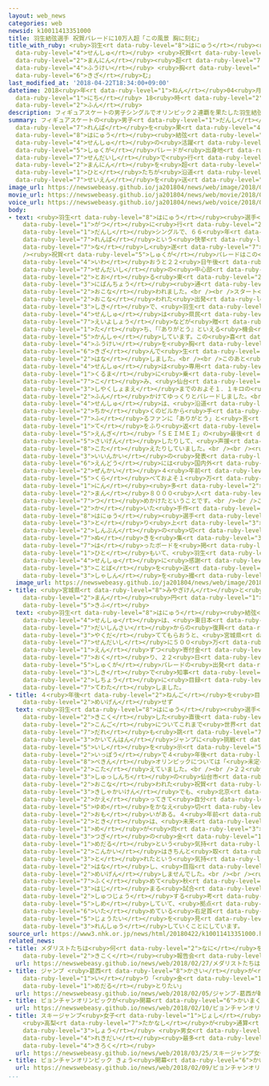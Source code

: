 ```yaml
---
layout: web_news
categories: web
newsid: k10011413351000
title: 羽生結弦選手 祝賀パレードに10万人超「この風景 胸に刻む」
title_with_ruby: <ruby>羽生<rt data-ruby-level="8">はにゅう</rt></ruby><ruby>結弦<rt data-ruby-level="7">ゆづる</rt></ruby><ruby>選手<rt
  data-ruby-level="4">せんしゅ</rt></ruby> <ruby>祝賀<rt data-ruby-level="5">しゅくが</rt></ruby>パレードに10<ruby>万人<rt
  data-ruby-level="2">まんにん</rt></ruby><ruby>超<rt data-ruby-level="7">ちょう</rt></ruby>「この<ruby>風景<rt
  data-ruby-level="4">ふうけい</rt></ruby> <ruby>胸<rt data-ruby-level="6">むね</rt></ruby>に<ruby>刻<rt
  data-ruby-level="6">きざ</rt></ruby>む」
last_modified_at: '2018-04-22T18:34:00+09:00'
datetime: 2018<ruby>年<rt data-ruby-level="1">ねん</rt></ruby>04<ruby>月<rt data-ruby-level="1">がつ</rt></ruby>22<ruby>日<rt
  data-ruby-level="1">にち</rt></ruby> 18<ruby>時<rt data-ruby-level="2">じ</rt></ruby>34<ruby>分<rt
  data-ruby-level="2">ふん</rt></ruby>
description: フィギュアスケートの男子シングルでオリンピック２連覇を果たした羽生結弦選手の活躍をたたえる祝賀パレードが出身地の仙台市で行われ、１０万人を超える人たちが沿道から声援を送りました。
summary: フィギュアスケートの<ruby>男子<rt data-ruby-level="1">だんし</rt></ruby>シングルでオリンピック２<ruby>連覇<rt
  data-ruby-level="7">れんぱ</rt></ruby>を<ruby>果<rt data-ruby-level="4">は</rt></ruby>たした<ruby>羽生<rt
  data-ruby-level="8">はにゅう</rt></ruby><ruby>結弦<rt data-ruby-level="7">ゆづる</rt></ruby><ruby>選手<rt
  data-ruby-level="4">せんしゅ</rt></ruby>の<ruby>活躍<rt data-ruby-level="7">かつやく</rt></ruby>をたたえる<ruby>祝賀<rt
  data-ruby-level="5">しゅくが</rt></ruby>パレードが<ruby>出身地<rt data-ruby-level="3">しゅっしんち</rt></ruby>の<ruby>仙台市<rt
  data-ruby-level="7">せんだいし</rt></ruby>で<ruby>行<rt data-ruby-level="2">おこな</rt></ruby>われ、１０<ruby>万人<rt
  data-ruby-level="2">まんにん</rt></ruby>を<ruby>超<rt data-ruby-level="7">こ</rt></ruby>える<ruby>人<rt
  data-ruby-level="1">ひと</rt></ruby>たちが<ruby>沿道<rt data-ruby-level="6">えんどう</rt></ruby>から<ruby>声援<rt
  data-ruby-level="7">せいえん</rt></ruby>を<ruby>送<rt data-ruby-level="3">おく</rt></ruby>りました。
image_url: https://newswebeasy.github.io/ja201804/news/web/image/2018/04/22/K10011413351_1804221506_1804221515_01_03.jpg
movie_url: https://newswebeasy.github.io/ja201804/news/web/movie/2018/04/22/k10011413351_201804221506_201804221515.mp4
voice_url: https://newswebeasy.github.io/ja201804/news/web/voice/2018/04/22/k10011413351_201804221506_201804221515.mp3
body:
- text: <ruby>羽生<rt data-ruby-level="8">はにゅう</rt></ruby><ruby>選手<rt data-ruby-level="4">せんしゅ</rt></ruby>は、ことし２<ruby>月<rt
    data-ruby-level="1">がつ</rt></ruby>に<ruby>行<rt data-ruby-level="2">おこな</rt></ruby>われたピョンチャンオリンピックのフィギュアスケート<ruby>男子<rt
    data-ruby-level="1">だんし</rt></ruby>シングルで、６６<ruby>年<rt data-ruby-level="1">ねん</rt></ruby>ぶりとなる２<ruby>連覇<rt
    data-ruby-level="7">れんぱ</rt></ruby>という<ruby>快挙<rt data-ruby-level="5">かいきょ</rt></ruby>を<ruby>成<rt
    data-ruby-level="7">な</rt></ruby>し<ruby>遂<rt data-ruby-level="7">と</rt></ruby>げました。<br
    /><ruby>祝賀<rt data-ruby-level="5">しゅくが</rt></ruby>パレードはこの<ruby>活躍<rt data-ruby-level="7">かつやく</rt></ruby>を<ruby>祝<rt
    data-ruby-level="4">いわ</rt></ruby>おうと２２<ruby>日午後<rt data-ruby-level="2">にちごご</rt></ruby>、<ruby>仙台市<rt
    data-ruby-level="7">せんだいし</rt></ruby>の<ruby>中心部<rt data-ruby-level="3">ちゅうしんぶ</rt></ruby>を<ruby>通<rt
    data-ruby-level="2">とお</rt></ruby>る<ruby>東<rt data-ruby-level="2">ひがし</rt></ruby><ruby>二番丁<rt
    data-ruby-level="3">にばんちょう</rt></ruby><ruby>通<rt data-ruby-level="2">どお</rt></ruby>りで<ruby>行<rt
    data-ruby-level="2">おこな</rt></ruby>われました。<br /><br />スタート<ruby>地点<rt data-ruby-level="2">ちてん</rt></ruby>で<ruby>行<rt
    data-ruby-level="2">おこな</rt></ruby>われた<ruby>出発<rt data-ruby-level="3">しゅっぱつ</rt></ruby><ruby>式<rt
    data-ruby-level="3">しき</rt></ruby>で、<ruby>羽生<rt data-ruby-level="8">はにゅう</rt></ruby><ruby>選手<rt
    data-ruby-level="4">せんしゅ</rt></ruby>は<ruby>県民<rt data-ruby-level="4">けんみん</rt></ruby><ruby>栄誉賞<rt
    data-ruby-level="7">えいよしょう</rt></ruby>などが<ruby>贈<rt data-ruby-level="7">おく</rt></ruby>られたあと、あいさつに<ruby>立<rt
    data-ruby-level="1">た</rt></ruby>ち、「『ありがとう』といえる<ruby>機会<rt data-ruby-level="4">きかい</rt></ruby>をもらい<ruby>感謝<rt
    data-ruby-level="5">かんしゃ</rt></ruby>しています。この<ruby>喜<rt data-ruby-level="4">よろこ</rt></ruby>びや、この<ruby>風景<rt
    data-ruby-level="4">ふうけい</rt></ruby>を<ruby>胸<rt data-ruby-level="6">むね</rt></ruby>に<ruby>刻<rt
    data-ruby-level="6">きざ</rt></ruby>んで<ruby>生<rt data-ruby-level="1">い</rt></ruby>きていきたいです」と<ruby>話<rt
    data-ruby-level="2">はな</rt></ruby>しました。<br /><br />このあと<ruby>羽生<rt data-ruby-level="8">はにゅう</rt></ruby><ruby>選手<rt
    data-ruby-level="4">せんしゅ</rt></ruby>は<ruby>専用<rt data-ruby-level="6">せんよう</rt></ruby>の<ruby>車<rt
    data-ruby-level="1">くるま</rt></ruby>に<ruby>乗<rt data-ruby-level="7">の</rt></ruby>り<ruby>込<rt
    data-ruby-level="7">こ</rt></ruby>み、<ruby>仙台<rt data-ruby-level="7">せんだい</rt></ruby><ruby>市役所前<rt
    data-ruby-level="3">しやくしょまえ</rt></ruby>までのおよそ１．１キロの<ruby>区間<rt data-ruby-level="3">くかん</rt></ruby>をおよそ４０<ruby>分<rt
    data-ruby-level="2">ふん</rt></ruby>かけてゆっくりとパレードしました。<br /><br /><ruby>羽生<rt data-ruby-level="8">はにゅう</rt></ruby><ruby>選手<rt
    data-ruby-level="4">せんしゅ</rt></ruby>は、<ruby>沿道<rt data-ruby-level="6">えんどう</rt></ruby>や<ruby>近<rt
    data-ruby-level="2">ちか</rt></ruby>くのビルから<ruby>手<rt data-ruby-level="1">て</rt></ruby>を<ruby>振<rt
    data-ruby-level="7">ふ</rt></ruby>るファンに「ありがとう」と<ruby>言<rt data-ruby-level="2">い</rt></ruby>いながら<ruby>手<rt
    data-ruby-level="1">て</rt></ruby>をふり<ruby>返<rt data-ruby-level="3">かえ</rt></ruby>したり、ピョンチャンオリンピックのフリーの<ruby>演技<rt
    data-ruby-level="5">えんぎ</rt></ruby>「ＳＥＩＭＥＩ」の<ruby>最後<rt data-ruby-level="4">さいご</rt></ruby>のポーズを<ruby>再現<rt
    data-ruby-level="5">さいげん</rt></ruby>したりして、<ruby>声援<rt data-ruby-level="7">せいえん</rt></ruby>に<ruby>応<rt
    data-ruby-level="8">こた</rt></ruby>えたりしていました。<br /><br /><ruby>実行<rt data-ruby-level="3">じっこう</rt></ruby><ruby>委員会<rt
    data-ruby-level="3">いいんかい</rt></ruby>の<ruby>発表<rt data-ruby-level="3">はっぴょう</rt></ruby>によりますと、<ruby>沿道<rt
    data-ruby-level="6">えんどう</rt></ruby>には<ruby>国内外<rt data-ruby-level="2">こくないがい</rt></ruby>から<ruby>前回<rt
    data-ruby-level="2">ぜんかい</rt></ruby>４<ruby>年前<rt data-ruby-level="2">ねんまえ</rt></ruby>に<ruby>比<rt
    data-ruby-level="5">くら</rt></ruby>べておよそ１<ruby>万<rt data-ruby-level="2">まん</rt></ruby>６０００<ruby>人<rt
    data-ruby-level="1">にん</rt></ruby><ruby>多<rt data-ruby-level="2">おお</rt></ruby>い、およそ１０<ruby>万<rt
    data-ruby-level="2">まん</rt></ruby>８０００<ruby>人<rt data-ruby-level="1">にん</rt></ruby>が<ruby>詰<rt
    data-ruby-level="7">つ</rt></ruby>めかけたということです。<br /><br />この<ruby>中<rt data-ruby-level="1">なか</rt></ruby>には、「ありがとう」と<ruby>書<rt
    data-ruby-level="2">か</rt></ruby>いた<ruby>手作<rt data-ruby-level="2">てづく</rt></ruby>りのうちわをふったり、<ruby>羽生<rt
    data-ruby-level="8">はにゅう</rt></ruby><ruby>選手<rt data-ruby-level="4">せんしゅ</rt></ruby>を<ruby>取<rt
    data-ruby-level="3">と</rt></ruby>り<ruby>上<rt data-ruby-level="3">あ</rt></ruby>げた<ruby>新聞<rt
    data-ruby-level="2">しんぶん</rt></ruby>の<ruby>切<rt data-ruby-level="7">き</rt></ruby>り<ruby>抜<rt
    data-ruby-level="7">ぬ</rt></ruby>きを<ruby>集<rt data-ruby-level="3">あつ</rt></ruby>めて<ruby>貼<rt
    data-ruby-level="7">は</rt></ruby>ったボードを<ruby>掲<rt data-ruby-level="7">かか</rt></ruby>げたりする<ruby>人<rt
    data-ruby-level="1">ひと</rt></ruby>もいて、<ruby>羽生<rt data-ruby-level="8">はにゅう</rt></ruby><ruby>選手<rt
    data-ruby-level="4">せんしゅ</rt></ruby>に<ruby>感謝<rt data-ruby-level="5">かんしゃ</rt></ruby>の<ruby>言葉<rt
    data-ruby-level="3">ことば</rt></ruby>を<ruby>送<rt data-ruby-level="3">おく</rt></ruby>ったり<ruby>写真<rt
    data-ruby-level="3">しゃしん</rt></ruby>を<ruby>撮<rt data-ruby-level="7">と</rt></ruby>ったりしていました。
  image_url: https://newswebeasy.github.io/ja201804/news/web/image/2018/04/22/K10011413351_1804221558_1804221559_01_04.jpg
- title: <ruby>宮城県<rt data-ruby-level="8">みやぎけん</rt></ruby>と<ruby>仙台市<rt data-ruby-level="7">せんだいし</rt></ruby>に500<ruby>万<rt
    data-ruby-level="2">まん</rt></ruby><ruby>円<rt data-ruby-level="1">えん</rt></ruby>ずつ<ruby>寄付<rt
    data-ruby-level="5">きふ</rt></ruby>
  text: <ruby>羽生<rt data-ruby-level="8">はにゅう</rt></ruby><ruby>結弦<rt data-ruby-level="7">ゆづる</rt></ruby><ruby>選手<rt
    data-ruby-level="4">せんしゅ</rt></ruby>は、<ruby>東日本<rt data-ruby-level="2">ひがしにほん</rt></ruby><ruby>大震災<rt
    data-ruby-level="7">だいしんさい</rt></ruby>からの<ruby>復興<rt data-ruby-level="5">ふっこう</rt></ruby>に<ruby>役立<rt
    data-ruby-level="3">やくだ</rt></ruby>ててもらおうと、<ruby>宮城県<rt data-ruby-level="8">みやぎけん</rt></ruby>と<ruby>仙台市<rt
    data-ruby-level="7">せんだいし</rt></ruby>に５００<ruby>万<rt data-ruby-level="2">まん</rt></ruby><ruby>円<rt
    data-ruby-level="1">えん</rt></ruby>ずつ<ruby>寄付金<rt data-ruby-level="5">きふきん</rt></ruby>を<ruby>贈<rt
    data-ruby-level="7">おく</rt></ruby>り、２２<ruby>日<rt data-ruby-level="1">にち</rt></ruby>の<ruby>祝賀<rt
    data-ruby-level="5">しゅくが</rt></ruby>パレードの<ruby>出発<rt data-ruby-level="3">しゅっぱつ</rt></ruby><ruby>式<rt
    data-ruby-level="3">しき</rt></ruby>で<ruby>知事<rt data-ruby-level="3">ちじ</rt></ruby>と<ruby>市長<rt
    data-ruby-level="2">しちょう</rt></ruby>に<ruby>目録<rt data-ruby-level="4">もくろく</rt></ruby>を<ruby>手渡<rt
    data-ruby-level="7">てわた</rt></ruby>しました。
- title: ４<ruby>年後<rt data-ruby-level="2">ねんご</rt></ruby>を<ruby>目指<rt data-ruby-level="3">めざ</rt></ruby>すか<ruby>明言<rt
    data-ruby-level="2">めいげん</rt></ruby>せず
  text: <ruby>羽生<rt data-ruby-level="8">はにゅう</rt></ruby><ruby>選手<rt data-ruby-level="4">せんしゅ</rt></ruby>は、ピョンチャンオリンピックから<ruby>帰国<rt
    data-ruby-level="2">きこく</rt></ruby>した<ruby>直後<rt data-ruby-level="2">ちょくご</rt></ruby>、<ruby>今後<rt
    data-ruby-level="2">こんご</rt></ruby>についてこれまで<ruby>世界<rt data-ruby-level="3">せかい</rt></ruby>で<ruby>誰<rt
    data-ruby-level="7">だれ</rt></ruby>も<ruby>跳<rt data-ruby-level="7">と</rt></ruby>んだことのない４<ruby>回転半<rt
    data-ruby-level="3">かいてんはん</rt></ruby>ジャンプに<ruby>挑戦<rt data-ruby-level="7">ちょうせん</rt></ruby>する<ruby>意志<rt
    data-ruby-level="5">いし</rt></ruby>を<ruby>示<rt data-ruby-level="5">しめ</rt></ruby>す<ruby>一方<rt
    data-ruby-level="2">いっぽう</rt></ruby>で４<ruby>年後<rt data-ruby-level="2">ねんご</rt></ruby>の<ruby>北京<rt
    data-ruby-level="8">ぺきん</rt></ruby>オリンピックについては「<ruby>未定<rt data-ruby-level="4">みてい</rt></ruby>というのがいちばん」と<ruby>答<rt
    data-ruby-level="2">こた</rt></ruby>えていました。<br /><br />２２<ruby>日<rt data-ruby-level="1">にち</rt></ruby>に<ruby>出身地<rt
    data-ruby-level="3">しゅっしんち</rt></ruby>の<ruby>仙台市<rt data-ruby-level="7">せんだいし</rt></ruby>で<ruby>行<rt
    data-ruby-level="2">おこな</rt></ruby>われた<ruby>祝賀<rt data-ruby-level="5">しゅくが</rt></ruby>パレードのあとの<ruby>記者会見<rt
    data-ruby-level="3">きしゃかいけん</rt></ruby>でも、<ruby>北京<rt data-ruby-level="8">ぺきん</rt></ruby>オリンピックについては「ピョンチャンから<ruby>帰<rt
    data-ruby-level="2">かえ</rt></ruby>ってきて<ruby>自分<rt data-ruby-level="2">じぶん</rt></ruby>がやりきった、<ruby>夢<rt
    data-ruby-level="5">ゆめ</rt></ruby>をかなえ<ruby>切<rt data-ruby-level="2">き</rt></ruby>ったという<ruby>思<rt
    data-ruby-level="2">おも</rt></ruby>いがある。４<ruby>年前<rt data-ruby-level="2">ねんまえ</rt></ruby>のソチオリンピックの<ruby>時<rt
    data-ruby-level="2">とき</rt></ruby>は、<ruby>未来<rt data-ruby-level="4">みらい</rt></ruby>に<ruby>目<rt
    data-ruby-level="1">め</rt></ruby>が<ruby>向<rt data-ruby-level="3">む</rt></ruby>いて<ruby>次<rt
    data-ruby-level="3">つぎ</rt></ruby>の<ruby>金<rt data-ruby-level="1">きん</rt></ruby><ruby>メダル<rt
    data-ruby-level="1">めだる</rt></ruby>という<ruby>気持<rt data-ruby-level="3">きも</rt></ruby>ちだったが<ruby>今回<rt
    data-ruby-level="2">こんかい</rt></ruby>はきちんと<ruby>取<rt data-ruby-level="3">と</rt></ruby>りたかったものが<ruby>取<rt
    data-ruby-level="3">と</rt></ruby>れたという<ruby>気持<rt data-ruby-level="3">きも</rt></ruby>ち」と<ruby>話<rt
    data-ruby-level="2">はな</rt></ruby>し、<ruby>目指<rt data-ruby-level="3">めざ</rt></ruby>すかどうかを<ruby>明言<rt
    data-ruby-level="2">めいげん</rt></ruby>しませんでした。<br /><br /><ruby>今<rt data-ruby-level="2">いま</rt></ruby>シーズンについては、グランプリシリーズを<ruby>含<rt
    data-ruby-level="7">ふく</rt></ruby>めて<ruby>秋<rt data-ruby-level="2">あき</rt></ruby>から<ruby>始<rt
    data-ruby-level="3">はじ</rt></ruby>まる<ruby>試合<rt data-ruby-level="4">しあい</rt></ruby>に<ruby>出場<rt
    data-ruby-level="2">しゅつじょう</rt></ruby>する<ruby>考<rt data-ruby-level="2">かんが</rt></ruby>えを<ruby>示<rt
    data-ruby-level="5">しめ</rt></ruby>していて、<ruby>拠点<rt data-ruby-level="7">きょてん</rt></ruby>のカナダで、<ruby>痛<rt
    data-ruby-level="6">いた</rt></ruby>めている<ruby>右足首<rt data-ruby-level="2">みぎあしくび</rt></ruby>の<ruby>状態<rt
    data-ruby-level="5">じょうたい</rt></ruby>を<ruby>見<rt data-ruby-level="1">み</rt></ruby>ながら<ruby>練習<rt
    data-ruby-level="3">れんしゅう</rt></ruby>していくことにしています。
source_url: https://www3.nhk.or.jp/news/html/20180422/k10011413351000.html
related_news:
- title: メダリストたちは<ruby>何<rt data-ruby-level="2">なに</rt></ruby>を<ruby>語<rt data-ruby-level="2">かた</rt></ruby>る？<ruby>帰国<rt
    data-ruby-level="2">きこく</rt></ruby><ruby>報告会<rt data-ruby-level="5">ほうこくかい</rt></ruby>
  url: https://newswebeasy.github.io/news/web/2018/02/27/メダリストたちは何を語る帰国報告会
- title: ジャンプ <ruby>葛西<rt data-ruby-level="8">かさい</rt></ruby>が<ruby>韓国<rt data-ruby-level="7">かんこく</rt></ruby><ruby>入<rt
    data-ruby-level="1">い</rt></ruby>り「<ruby>金<rt data-ruby-level="1">きん</rt></ruby><ruby>メダル<rt
    data-ruby-level="1">めだる</rt></ruby>とりたい」
  url: https://newswebeasy.github.io/news/web/2018/02/05/ジャンプ-葛西が韓国入り金メダルとりたい
- title: ピョンチャンオリンピックが<ruby>開幕<rt data-ruby-level="6">かいまく</rt></ruby>
  url: https://newswebeasy.github.io/news/web/2018/02/10/ピョンチャンオリンピックが開幕
- title: スキージャンプ<ruby>女子<rt data-ruby-level="1">じょし</rt></ruby><ruby>Ｗ杯<rt data-ruby-level="7">わーるどかっぷ</rt></ruby>
    <ruby>高梨<rt data-ruby-level="7">たかなし</rt></ruby>が<ruby>通算<rt data-ruby-level="2">つうさん</rt></ruby>54<ruby>勝<rt
    data-ruby-level="3">しょう</rt></ruby> <ruby>男女<rt data-ruby-level="1">だんじょ</rt></ruby><ruby>歴代<rt
    data-ruby-level="4">れきだい</rt></ruby><ruby>最多<rt data-ruby-level="4">さいた</rt></ruby><ruby>記録<rt
    data-ruby-level="4">きろく</rt></ruby>
  url: https://newswebeasy.github.io/news/web/2018/03/25/スキージャンプ女子W杯-高梨が通算54勝-男女歴代最多記録
- title: ピョンチャンオリンピック きょう<ruby>開幕<rt data-ruby-level="6">かいまく</rt></ruby>
  url: https://newswebeasy.github.io/news/web/2018/02/09/ピョンチャンオリンピック-きょう開幕
...
```

